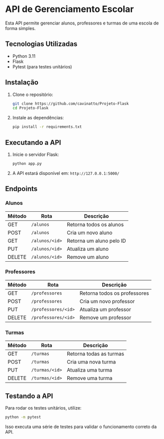 # API de Gerenciamento Escolar

Esta API permite gerenciar alunos, professores e turmas de uma escola de forma simples.

## Tecnologias Utilizadas
- Python 3.11
- Flask
- Pytest (para testes unitários)

## Instalação

1. Clone o repositório:
   ```sh
   git clone https://github.com/cavinatto/Projeto-Flask
   cd Projeto-Flask
   ```
2. Instale as dependências:
   ```sh
   pip install -r requirements.txt
   ```

## Executando a API

1. Inicie o servidor Flask:
   ```sh
   python app.py
   ```
2. A API estará disponível em: `http://127.0.0.1:5000/`

## Endpoints

### Alunos

| Método | Rota                | Descrição |
|---------|---------------------|------------|
| GET     | `/alunos`           | Retorna todos os alunos |
| POST    | `/alunos`           | Cria um novo aluno |
| GET     | `/alunos/<id>`      | Retorna um aluno pelo ID |
| PUT     | `/alunos/<id>`      | Atualiza um aluno |
| DELETE  | `/alunos/<id>`      | Remove um aluno |

### Professores

| Método | Rota                | Descrição |
|---------|---------------------|------------|
| GET     | `/professores`      | Retorna todos os professores |
| POST    | `/professores`      | Cria um novo professor |
| PUT     | `/professores/<id>` | Atualiza um professor |
| DELETE  | `/professores/<id>` | Remove um professor |

### Turmas

| Método | Rota            | Descrição |
|---------|---------------|------------|
| GET     | `/turmas`     | Retorna todas as turmas |
| POST    | `/turmas`     | Cria uma nova turma |
| PUT     | `/turmas/<id>` | Atualiza uma turma |
| DELETE  | `/turmas/<id>` | Remove uma turma |

## Testando a API

Para rodar os testes unitários, utilize:

```sh
python -m pytest
```

Isso executa uma série de testes para validar o funcionamento correto da API.
